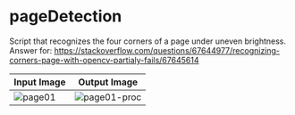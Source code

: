 # pageDetection
Script that recognizes the four corners of a page under uneven brightness.
Answer for: https://stackoverflow.com/questions/67644977/recognizing-corners-page-with-opencv-partialy-fails/67645614

|        Input Image        |Output Image             |
---------------------------|-------------------------------|
|![page01](https://user-images.githubusercontent.com/8327505/151108886-ac8f947b-3416-4f59-b118-9e1ad95c1010.jpg)|![page01-proc](https://user-images.githubusercontent.com/8327505/151108902-ad7f7a69-3745-4eaf-a420-66b5ecc12af6.jpg)
